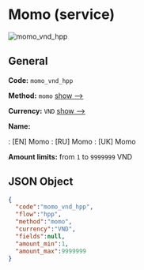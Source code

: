 
# Momo (service) 
![momo_vnd_hpp](https://static.openfintech.io/payment_methods/momo_vnd_hpp/logo.svg?w=400&c=v0.59.26#w200)  

## General 
 
**Code:** `momo_vnd_hpp` 
 
**Method:** `momo` 
 [show -->](/payment-methods/momo/) 
 
**Currency:** `VND` [show -->](/currencies/VND/) 
 
**Name:** 
 
:	[EN] Momo 
:	[RU] Momo 
:	[UK] Momo 
 
**Amount limits:** from `1` to `9999999` VND 

## JSON Object 

```json
{
  "code":"momo_vnd_hpp",
  "flow":"hpp",
  "method":"momo",
  "currency":"VND",
  "fields":null,
  "amount_min":1,
  "amount_max":9999999
}
```  
